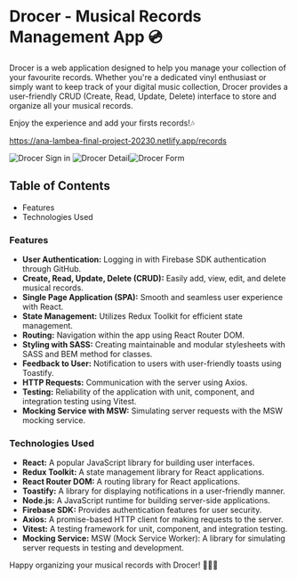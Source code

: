# Drocer - Musical Records Management App 💿

Drocer is a web application designed to help you manage your collection of your favourite records. Whether you're a dedicated vinyl enthusiast or simply want to keep track of your digital music collection, Drocer provides a user-friendly CRUD (Create, Read, Update, Delete) interface to store and organize all your musical records.

Enjoy the experience and add your firsts records!🎶

https://ana-lambea-final-project-20230.netlify.app/records

![Drocer Sign in](https://cdn.discordapp.com/attachments/1145135177534812231/1154171179058331688/drocer-signin.png)
![Drocer Detail](https://cdn.discordapp.com/attachments/1145135177534812231/1154171178160754819/drocer-initial-detail.png)![Drocer Form](https://cdn.discordapp.com/attachments/1145135177534812231/1154171177359642634/drocer-form.png)

## Table of Contents

- Features
- Technologies Used

### Features

- **User Authentication:** Logging in with Firebase SDK authentication through GitHub.
- **Create, Read, Update, Delete (CRUD):** Easily add, view, edit, and delete musical records.
- **Single Page Application (SPA):** Smooth and seamless user experience with React.
- **State Management:** Utilizes Redux Toolkit for efficient state management.
- **Routing:** Navigation within the app using React Router DOM.
- **Styling with SASS:** Creating maintainable and modular stylesheets with SASS and BEM method for classes.
- **Feedback to User:** Notification to users with user-friendly toasts using Toastify.
- **HTTP Requests:** Communication with the server using Axios.
- **Testing:** Reliability of the application with unit, component, and integration testing using Vitest.
- **Mocking Service with MSW:** Simulating server requests with the MSW mocking service.

### Technologies Used

- **React:** A popular JavaScript library for building user interfaces.
- **Redux Toolkit:** A state management library for React applications.
- **React Router DOM:** A routing library for React applications.
- **Toastify:** A library for displaying notifications in a user-friendly manner.
- **Node.js:** A JavaScript runtime for building server-side applications.
- **Firebase SDK:** Provides authentication features for user security.
- **Axios:** A promise-based HTTP client for making requests to the server.
- **Vitest:** A testing framework for unit, component, and integration testing.
- **Mocking Service:**
  MSW (Mock Service Worker): A library for simulating server requests in testing and development.

Happy organizing your musical records with Drocer! 🎵📀🎶
